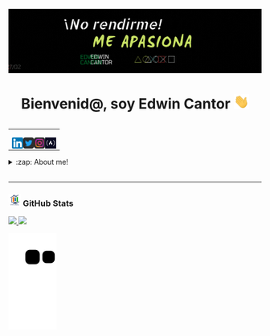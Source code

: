 ![Edwincant](src/mctechnology_extendido.GIF)

<h1 align="center">Bienvenid@, soy Edwin Cantor <img src="./src/wave.gif" width="30px"></h1>

<table align="right">
<tr>
<td>

[<img align="left" alt="MC Technology | Linkedin" width="22px" src="./src/youtube.png" />][linkedin]
[<img align="left" alt="@mctechnology17 | Twitter" width="22px" src="./src/twitter.png" />][twitter]
[<img align="left" alt="@Edwincant | Instagram" width="22px" src="./src/instagram.png" />][instagram]
[<img align="left" alt="@Edwincant | Freecodecamp" width="22px" src="./src/Freecodecamp.png" />][Freecodecamp]


</td>
</tr>
</table>

<details>
  <summary>:zap: About me!</summary>

### 💻 Programador en formación 💻!!
- 🦾  Me apasiona los proyectos orientados a ESG!
- 🤓  Tengo concimientos basicos en C++ y estudio desarrollo Web
- 👾  Soy persistente y enfocado al logro, por eso estudio programación
- 🗒   Actualmente estoy en busqueda de mis primeras practicas empresariales
</details>

<br />


---

<h3 align="left"><img src="./src/estadistica2.gif" width="25px" height="25px"> GitHub Stats</h3>

<div>
  <a href="https://github.com/Edwincant">
  <img height="140em" src="https://github-readme-stats.vercel.app/api?username=Edwincant&show_icons=true&hide=contribs,prs&cache_seconds=86400&theme=chartreuse-dark"/>
  <img height="140em" src="https://github-readme-stats.vercel.app/api/top-langs/?username=Edwincant&layout=compact&langs_count=7&theme=chartreuse-dark"/>
</div>

  
 ![Snake animation](https://github.com/mctechnology17/mctechnology17/blob/output/github-contribution-grid-snake.svg)


[twitter]: https://twitter.com/cantor_edwin?t=SJ_LRpPgxpVegl1BwgmUdg&s=09
[linkedin]: https://www.linkedin.com/in/edwin-cantor/
[instagram]: https://www.instagram.com/edwincantor_/
[Freecodecamp]: https://www.freecodecamp.org/espanol/fccc22aa423-8d53-4d63-9de4-26089aee6f06

